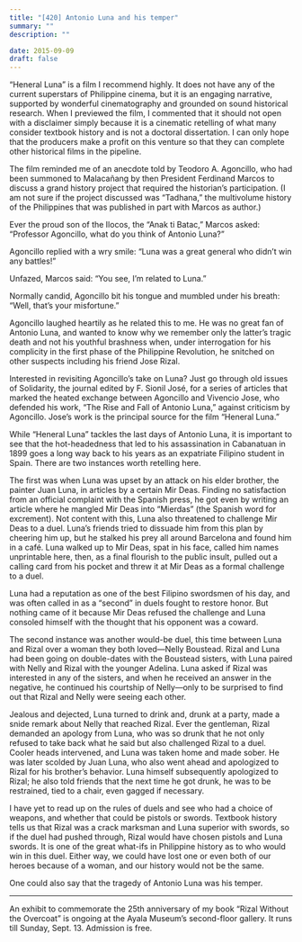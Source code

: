 ```yaml
---
title: "[420] Antonio Luna and his temper"
summary: ""
description: ""

date: 2015-09-09
draft: false
---
```


“Heneral Luna” is a film I recommend highly. It does not have any of the current superstars of Philippine cinema, but it is an engaging narrative, supported by wonderful cinematography and grounded on sound historical research. When I previewed the film, I commented that it should not open with a disclaimer simply because it is a cinematic retelling of what many consider textbook history and is not a doctoral dissertation. I can only hope that the producers make a profit on this venture so that they can complete other historical films in the pipeline.

The film reminded me of an anecdote told by Teodoro A. Agoncillo, who had been summoned to Malacañang by then President Ferdinand Marcos to discuss a grand history project that required the historian’s participation. (I am not sure if the project discussed was “Tadhana,” the multivolume history of the Philippines that was published in part with Marcos as author.)

Ever the proud son of the Ilocos, the “Anak ti Batac,” Marcos asked: “Professor Agoncillo, what do you think of Antonio Luna?”

Agoncillo replied with a wry smile: “Luna was a great general who didn’t win any battles!”

Unfazed, Marcos said: “You see, I’m related to Luna.”

Normally candid, Agoncillo bit his tongue and mumbled under his breath: “Well, that’s your misfortune.”

Agoncillo laughed heartily as he related this to me. He was no great fan of Antonio Luna, and wanted to know why we remember only the latter’s tragic death and not his youthful brashness when, under interrogation for his complicity in the first phase of the Philippine Revolution, he snitched on other suspects including his friend Jose Rizal.

Interested in revisiting Agoncillo’s take on Luna? Just go through old issues of Solidarity, the journal edited by F. Sionil José, for a series of articles that marked the heated exchange between Agoncillo and Vivencio Jose, who defended his work, “The Rise and Fall of Antonio Luna,” against criticism by Agoncillo. Jose’s work is the principal source for the film “Heneral Luna.”

While “Heneral Luna” tackles the last days of Antonio Luna, it is important to see that the hot-headedness that led to his assassination in Cabanatuan in 1899 goes a long way back to his years as an expatriate Filipino student in Spain. There are two instances worth retelling here.

The first was when Luna was upset by an attack on his elder brother, the painter Juan Luna, in articles by a certain Mir Deas. Finding no satisfaction from an official complaint with the Spanish press, he got even by writing an article where he mangled Mir Deas into “Mierdas” (the Spanish word for excrement). Not content with this, Luna also threatened to challenge Mir Deas to a duel. Luna’s friends tried to dissuade him from this plan by cheering him up, but he stalked his prey all around Barcelona and found him in a café. Luna walked up to Mir Deas, spat in his face, called him names unprintable here, then, as a final flourish to the public insult, pulled out a calling card from his pocket and threw it at Mir Deas as a formal challenge to a duel.

Luna had a reputation as one of the best Filipino swordsmen of his day, and was often called in as a “second” in duels fought to restore honor. But nothing came of it because Mir Deas refused the challenge and Luna consoled himself with the thought that his opponent was a coward.

The second instance was another would-be duel, this time between Luna and Rizal over a woman they both loved—Nelly Boustead. Rizal and Luna had been going on double-dates with the Boustead sisters, with Luna paired with Nelly and Rizal with the younger Adelina. Luna asked if Rizal was interested in any of the sisters, and when he received an answer in the negative, he continued his courtship of Nelly—only to be surprised to find out that Rizal and Nelly were seeing each other.

Jealous and dejected, Luna turned to drink and, drunk at a party, made a snide remark about Nelly that reached Rizal. Ever the gentleman, Rizal demanded an apology from Luna, who was so drunk that he not only refused to take back what he said but also challenged Rizal to a duel. Cooler heads intervened, and Luna was taken home and made sober. He was later scolded by Juan Luna, who also went ahead and apologized to Rizal for his brother’s behavior. Luna himself subsequently apologized to Rizal; he also told friends that the next time he got drunk, he was to be restrained, tied to a chair, even gagged if necessary.

I have yet to read up on the rules of duels and see who had a choice of weapons, and whether that could be pistols or swords. Textbook history tells us that Rizal was a crack marksman and Luna superior with swords, so if the duel had pushed through, Rizal would have chosen pistols and Luna swords. It is one of the great what-ifs in Philippine history as to who would win in this duel. Either way, we could have lost one or even both of our heroes because of a woman, and our history would not be the same.

One could also say that the tragedy of Antonio Luna was his temper.

* * *

An exhibit to commemorate the 25th anniversary of my book “Rizal Without the Overcoat” is ongoing at the Ayala Museum’s second-floor gallery. It runs till Sunday, Sept. 13. Admission is free.
